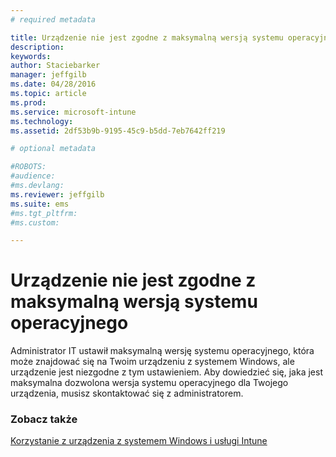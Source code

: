 ```yaml
---
# required metadata

title: Urządzenie nie jest zgodne z maksymalną wersją systemu operacyjnego | Microsoft Intune
description:
keywords:
author: Staciebarker
manager: jeffgilb
ms.date: 04/28/2016
ms.topic: article
ms.prod:
ms.service: microsoft-intune
ms.technology:
ms.assetid: 2df53b9b-9195-45c9-b5dd-7eb7642ff219

# optional metadata

#ROBOTS:
#audience:
#ms.devlang:
ms.reviewer: jeffgilb
ms.suite: ems
#ms.tgt_pltfrm:
#ms.custom:

---
```



# Urządzenie nie jest zgodne z maksymalną wersją systemu operacyjnego

Administrator IT ustawił maksymalną wersję systemu operacyjnego, która może znajdować się na Twoim urządzeniu z systemem Windows, ale urządzenie jest niezgodne z tym ustawieniem. Aby dowiedzieć się, jaka jest maksymalna dozwolona wersja systemu operacyjnego dla Twojego urządzenia, musisz skontaktować się z administratorem.

### Zobacz także
[Korzystanie z urządzenia z systemem Windows i usługi Intune](using-your-windows-device-with-intune.md)

<!--HONumber=May16_HO1-->


